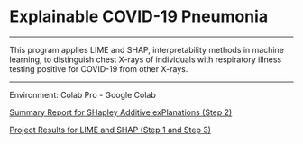# Explainable COVID-19 Pneumonia

---
This program applies LIME and SHAP, interpretability methods in machine learning, to distinguish chest X-rays of individuals with respiratory illness testing positive for COVID-19 from other X-rays.

---
Environment: Colab Pro - Google Colab

[Summary Report for SHapley Additive exPlanations (Step 2)](https://github.com/marxshen/Explainable-COVID-19-Pneumonia/blob/master/Report%20for%20SHapley%20Additive%20exPlanations%20(Step%202).pdf)

[Project Results for LIME and SHAP (Step 1 and Step 3)](https://github.com/marxshen/Explainable-COVID-19-Pneumonia/blob/master/Results%20for%20LIME%20and%20SHAP%20(Step%201%20and%20Step%203).pdf)
